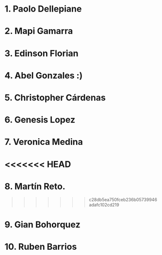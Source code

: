 # 1. Paolo Dellepiane
# 2. Mapi Gamarra
# 3. Edinson Florian
# 4. Abel Gonzales :)
# 5. Christopher Cárdenas
# 6. Genesis Lopez
# 7. Veronica Medina
<<<<<<< HEAD
=======
# 8. Martín Reto.
>>>>>>> c28db5ea750fceb236b05739946adafc102cd219
# 9. Gian Bohorquez
# 10. Ruben Barrios
